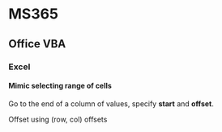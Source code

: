 # MS365

## Office VBA

### Excel

#### Mimic selecting range of cells

Go to the end of a column of values, specify **start** and **offset**.

Offset using (row, col) offsets

```default

```



